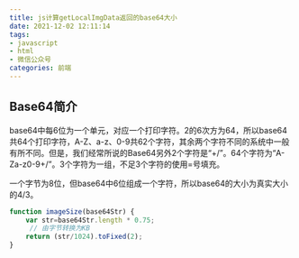 ```yaml
---
title: js计算getLocalImgData返回的base64大小
date: 2021-12-02 12:11:14
tags:
- javascript
- html
- 微信公众号
categories: 前端
---
```

## Base64简介
base64中每6位为一个单元，对应一个打印字符。2的6次方为64，所以base64共64个打印字符，A-Z、a-z、0-9共62个字符，其余两个字符不同的系统中一般有所不同。但是，我们经常所说的Base64另外2个字符是“+/”。64个字符为“A-Za-z0-9+/”。3个字符为一组，不足3个字符的使用=号填充。

一个字节为8位，但base64中6位组成一个字符，所以base64的大小为真实大小的4/3。
```javascript
function imageSize(base64Str) {
    var str=base64Str.length * 0.75;
     // 由字节转换为KB
    return (str/1024).toFixed(2);
}
```
